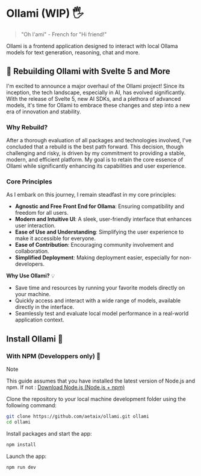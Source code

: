 # Ollami (WIP) 🖐️
> "Oh l'ami" - French for "Hi friend!"

Ollami is a frontend application designed to interact with local Ollama models for text generation, reasoning, chat and more.

## 🚀 Rebuilding Ollami with Svelte 5 and More

I'm excited to announce a major overhaul of the Ollami project! Since its inception, the tech landscape, especially in AI, has evolved significantly. With the release of Svelte 5, new AI SDKs, and a plethora of advanced models, it's time for Ollami to embrace these changes and step into a new era of innovation and stability.

### Why Rebuild?

After a thorough evaluation of all packages and technologies involved, I've concluded that a rebuild is the best path forward. This decision, though challenging and risky, is driven by my commitment to providing a stable, modern, and efficient platform. My goal is to retain the core essence of Ollami while significantly enhancing its capabilities and user experience.

### Core Principles

As I embark on this journey, I remain steadfast in my core principles:

- **Agnostic and Free Front End for Ollama**: Ensuring compatibility and freedom for all users.
- **Modern and Intuitive UI**: A sleek, user-friendly interface that enhances user interaction.
- **Ease of Use and Understanding**: Simplifying the user experience to make it accessible for everyone.
- **Ease of Contribution**: Encouraging community involvement and collaboration.
- **Simplified Deployment**: Making deployment easier, especially for non-developers.

**Why Use Ollami?** 💡

- Save time and resources by running your favorite models directly on your machine.
- Quickly access and interact with a wide range of models, available directly in the interface.
- Seamlessly test and evaluate local model performance in a real-world application context.

## Install Ollami 🔧

### With NPM (Developpers only) 🧰

> [!NOTE] 
> This guide assumes that you have installed the latest version of Node.js and npm. If not : [Download Node.js (Node.js + npm)](https://nodejs.org/en/download/)

Clone the repository to your local machine development folder using the following command: 

```bash
git clone https://github.com/aetaix/ollami.git ollami
cd ollami
```

Install packages and start the app:

```bash
npm install
```

Launch the app:

```bash
npm run dev
```